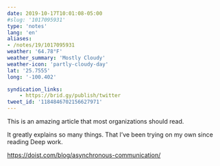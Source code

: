 ```yaml
---
date: 2019-10-17T10:01:08-05:00
#slug: '1017095931'
type: 'notes'
lang: 'en'
aliases:
- /notes/19/1017095931
weather: '64.78°F'
weather_summary: 'Mostly Cloudy'
weather-icon: 'partly-cloudy-day'
lat: '25.7555'
long: '-100.402'

syndication_links:
    - https://brid.gy/publish/twitter
tweet_id: '1184846702156627971'
---
```

This is an amazing article that most organizations should read.

It greatly explains so many things. That I’ve been trying on my own since reading Deep work.

https://doist.com/blog/asynchronous-communication/
